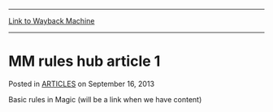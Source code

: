 
---
[Link to Wayback Machine](https://web.archive.org/web/20141224185019/http://magic.wizards.com/en/articles/archive/mm-rules-hub-article-1-2013-09-16)

[_metadata_:description]:- "Basic rules in Magic (will be a link when we have content)"
[_metadata_:generator]:- "Drupal 7 (http://drupal.org)"
[_metadata_:node]:- "46461"
[_metadata_:publish_date]:- "2013-09-16"
[_metadata_:source]:- "div-main-content"
[_metadata_:title]:- "MM rules hub article 1"
[_metadata_:wayback_capture_timestamp]:- "2014-12-24 18:50:19"
[_metadata_:wayback_raw_url]:- "https://web.archive.org/web/20141224185019id_/http://magic.wizards.com/en/articles/archive/mm-rules-hub-article-1-2013-09-16"
[_metadata_:wayback_url]:- "http://magic.wizards.com/en/articles/archive/mm-rules-hub-article-1-2013-09-16"
---


MM rules hub article 1
======================



 Posted in [ARTICLES](/en/articles)
 on September 16, 2013 









Basic rules in Magic (will be a link when we have content)







